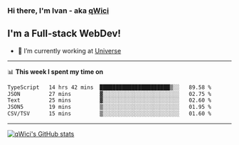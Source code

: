 ### Hi there, I'm Ivan - aka [qWici][website]

## I'm a Full-stack WebDev!
- 🔭 I’m currently working at [Universe][universe]

---

📊 **This week I spent my time on**
<!--START_SECTION:waka-->

```txt
TypeScript   14 hrs 42 mins  ██████████████████████▒░░   89.58 %
JSON         27 mins         ▓░░░░░░░░░░░░░░░░░░░░░░░░   02.75 %
Text         25 mins         ▓░░░░░░░░░░░░░░░░░░░░░░░░   02.60 %
JSON5        19 mins         ▒░░░░░░░░░░░░░░░░░░░░░░░░   01.95 %
CSV/TSV      15 mins         ▒░░░░░░░░░░░░░░░░░░░░░░░░   01.60 %
```

<!--END_SECTION:waka-->

---

[![qWici's GitHub stats](https://github-readme-stats.vercel.app/api?username=qWici)](https://github.com/qWici/github-readme-stats)

[website]: https://devkucher.com
[twitter]: https://twitter.com/KucherDev
[linkedin]: https://www.linkedin.com/in/ivankucher
[universe]: https://universeapps.limited
